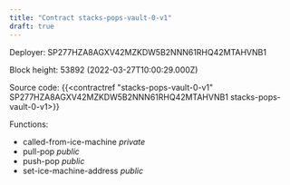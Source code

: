 ```yaml
---
title: "Contract stacks-pops-vault-0-v1"
draft: true
---
```

Deployer: SP277HZA8AGXV42MZKDW5B2NNN61RHQ42MTAHVNB1


 



Block height: 53892 (2022-03-27T10:00:29.000Z)

Source code: {{<contractref "stacks-pops-vault-0-v1" SP277HZA8AGXV42MZKDW5B2NNN61RHQ42MTAHVNB1 stacks-pops-vault-0-v1>}}

Functions:

* called-from-ice-machine _private_
* pull-pop _public_
* push-pop _public_
* set-ice-machine-address _public_
